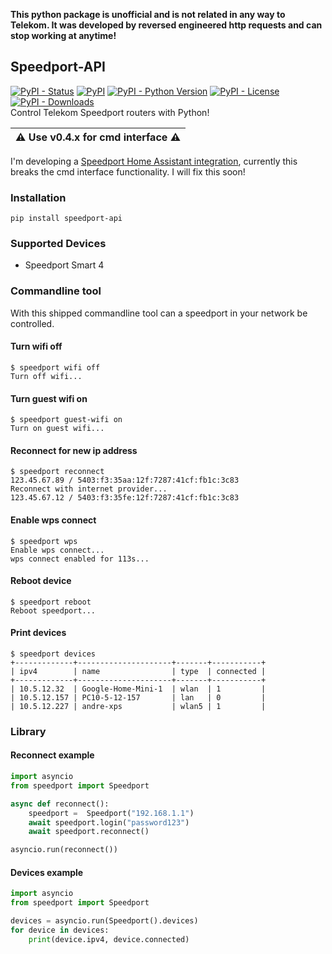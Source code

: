 **This python package is unofficial and is not related in any way to Telekom. It was developed by reversed engineered http requests and can stop working at anytime!**
  
## Speedport-API
[![PyPI - Status](https://img.shields.io/pypi/status/speedport-api)](https://pypi.org/project/speedport-api)
[![PyPI](https://img.shields.io/pypi/v/speedport-api?color=blue)](https://pypi.org/project/speedport-api)
[![PyPI - Python Version](https://img.shields.io/pypi/pyversions/speedport-api)](https://www.python.org/)
[![PyPI - License](https://img.shields.io/pypi/l/speedport-api)](https://github.com/Andre0512/speedport-api/blob/main/LICENSE)
[![PyPI - Downloads](https://img.shields.io/pypi/dm/speedport-api)](https://pypistats.org/packages/speedport-api)  
Control Telekom Speedport routers with Python!


| ⚠️ **Use v0.4.x for cmd interface** ⚠️ |
|----------------------------------------|

I'm developing a [Speedport Home Assistant integration](https://github.com/Andre0512/speedport), currently this breaks the cmd interface functionality. I will fix this soon!

### Installation
```commandline
pip install speedport-api
```

### Supported Devices
* Speedport Smart 4

### Commandline tool
With this shipped commandline tool can a speedport in your network be controlled.

#### Turn wifi off
```commandline
$ speedport wifi off
Turn off wifi...
```

#### Turn guest wifi on
```commandline
$ speedport guest-wifi on
Turn on guest wifi...
```

#### Reconnect for new ip address
```commandline
$ speedport reconnect
123.45.67.89 / 5403:f3:35aa:12f:7287:41cf:fb1c:3c83
Reconnect with internet provider...
123.45.67.12 / 5403:f3:35fe:12f:7287:41cf:fb1c:3c83
```

#### Enable wps connect
```commandline
$ speedport wps
Enable wps connect...
wps connect enabled for 113s...
```

#### Reboot device
```commandline
$ speedport reboot
Reboot speedport...
```

#### Print devices
```commandline
$ speedport devices
+-------------+---------------------+-------+-----------+
| ipv4        | name                | type  | connected |
+-------------+---------------------+-------+-----------+
| 10.5.12.32  | Google-Home-Mini-1  | wlan  | 1         |
| 10.5.12.157 | PC10-5-12-157       | lan   | 0         |
| 10.5.12.227 | andre-xps           | wlan5 | 1         |
```

### Library

#### Reconnect example
```python
import asyncio
from speedport import Speedport

async def reconnect():
    speedport =  Speedport("192.168.1.1")
    await speedport.login("password123")
    await speedport.reconnect()

asyncio.run(reconnect())
```

#### Devices example
```python
import asyncio
from speedport import Speedport

devices = asyncio.run(Speedport().devices)
for device in devices:
    print(device.ipv4, device.connected)
```

